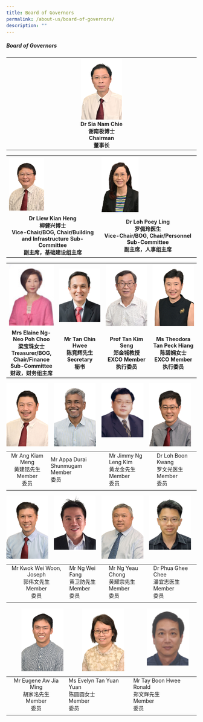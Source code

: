 ```yaml
---
title: Board of Governors
permalink: /about-us/board-of-governors/
description: ""
---
```

##### Board of Governors

<table style="table-layout: fixed; width: 100%;">
  <tbody>
    <tr>
      <td style="width: 22%; text-align: center;">
        <img style="width: 22%;" src="/images/chairman1.jpg">
        <br>
        <strong>Dr Sia Nam Chie<br>谢南极博士<br>Chairman<br>董事长</strong>
      </td>
    </tr>
  </tbody>
</table>

<table style="table-layout: fixed; width: 100%;">
  <tbody>
    <tr>
      <td style="width: 22%; margin-left: 110px;">
        <img style="width: 40%;" src="/images/vicechair3.jpg">
      </td>
      <td style="width: 22%; margin-left: 145px;">
        <img style="width: 40%;" src="/images/vicechair4.jpg">
      </td>
    </tr>
    <tr>
      <td align="center"><strong>Dr Liew Kian Heng<br>柳健兴博士<br>Vice-Chair/BOG, Chair/Building and Infrastructure Sub-Committee<br>副主席，基础建设组主席</strong></td>
      <td align="center"><strong>Dr Loh Poey Ling<br>罗佩玲医生<br>Vice-Chair/BOG, Chair/Personnel Sub-Committee<br>副主席，人事组主席</strong></td>
    </tr>
  </tbody>
</table>


<table style="table-layout: fixed; width: 100%;">
  <tbody>
    <tr>
      <td style="width: 22%; margin-right: 15px;">
        <img style="width: 100%;" src="/images/finance.png">
      </td>
      <td style="width: 22%; margin-right: 15px;">
        <img style="width: 100%;" src="/images/secretary1.png">
      </td>
      <td style="width: 22%; margin-right: 15px;">
        <img style="width: 100%;" src="/images/excomem1.jpg">
      </td>
      <td style="width: 22%; margin-right: 15px;">
        <img style="width: 100%;" src="/images/excomem2.jpg">
      </td>
    </tr>
    <tr>
      <td align="center"><strong>Mrs Elaine Ng-Neo Poh Choo<br>梁宝珠女士<br>Treasurer/BOG, Chair/Finance Sub-Committee<br>财政，财务组主席</strong></td>
      <td align="center"><strong>Mr Tan Chin Hwee<br>陈竞辉先生<br>Secretary<br>秘书</strong></td>
      <td align="center"><strong>Prof Tan Kim Seng<br>郑金城教授<br>EXCO Member<br>执行委员</strong></td>
      <td align="center"><strong>Ms Theodora Tan Peck Hiang<br>陈碧娴女士<br>EXCO Member<br>执行委员</strong></td>
    </tr>
  </tbody>
</table>

<img align="left" style="width:22%;margin-right:15px;" src="/images/member16.jpg">
<img align="left" style="width:22%;margin-right:15px;" src="/images/member17.jpg">
<img align="left" style="width:22%;margin-right:15px;" src="/images/member18.png">
<img align="left" style="width:22%;margin-right:15px;" src="/images/member19.jpg">
<br clear="left">

|   |   |   |   |
|:-:|---|---|---|
| Mr Ang Kiam Meng  <br>黄建铭先生  <br>Member  <br>委员  | Mr Appa Durai Shunmugam  <br>Member  <br>委员  | Mr Jimmy Ng Leng Kim  <br>黄龙金先生  <br>Member  <br>委员  | Dr Loh Boon Kwang  <br>罗文光医生  <br>Member  <br>委员  |
|   |   |   |   |

<img align="left" style="width:22%;margin-right:15px;" src="/images/member20.jpg">
<img align="left" style="width:22%;margin-right:15px;" src="/images/member21.png">
<img align="left" style="width:22%;margin-right:15px;" src="/images/member22.jpg">
<img align="left" style="width:22%;margin-right:15px;" src="/images/member23.png">
<br clear="left">

|   |   |   |   |
|:-:|---|---|---|
| Mr Kwok Wei Woon, Joseph  <br>郭伟文先生  <br>Member  <br>委员  | Mr Ng Wei Fang  <br>黄卫防先生  <br>Member  <br>委员  | Mr Ng Yeau Chong  <br>黄耀宗先生  <br>Member  <br>委员  | Dr Phua Ghee Chee  <br>潘宜志医生  <br>Member  <br>委员  |
|   |   |   |   |

<img align="left" style="width:22%;margin-left:40px;" src="/images/member24.jpg">
<img align="left" style="width:22%;margin-left:50px;" src="/images/member25.jpg">
<img align="left" style="width:22%;margin-left:60px;" src="/images/member26.png">
<br clear="left">

|   |   |   |
|:-:|---|---|
| Mr Eugene Aw Jia Ming  <br>胡家洺先生  <br>Member  <br>委员  | Ms Evelyn Tan Yuan Yuan  <br>陈圆圆女士  <br>Member  <br>委员  | Mr Tay Boon Hwee Ronald  <br>郑文辉先生  <br>Member  <br>委员  |
|   |   |   |